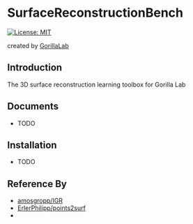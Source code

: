 # SurfaceReconstructionBench

[![License: MIT](https://img.shields.io/badge/License-MIT-yellow.svg)](https://opensource.org/licenses/MIT)

created by [GorillaLab](empty)

## Introduction
The 3D surface reconstruction learning toolbox for Gorilla Lab

## Documents
- TODO


## Installation
<!-- Run this command in project directory
```sh
python setup.py install(develop)
``` -->
- TODO


## Reference By
- [amosgropp/IGR](https://github.com/amosgropp/IGR)
- [ErlerPhilipp/points2surf](https://github.com/ErlerPhilipp/points2surf)
- 
